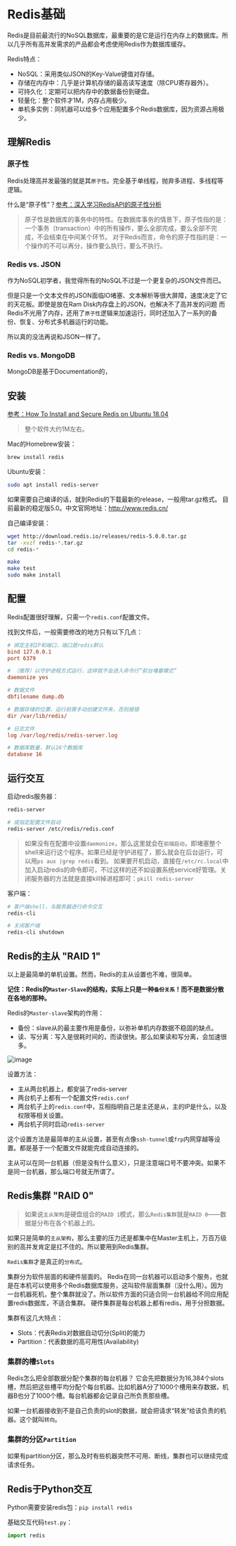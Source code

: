 # Redis基础

Redis是目前最流行的NoSQL数据库，最重要的是它是运行在内存上的数据库。所以几乎所有高并发需求的产品都会考虑使用Redis作为数据库缓存。

Redis特点：
- NoSQL：采用类似JSON的Key-Value键值对存储。
- 存储在内存中：几乎是计算机存储的最高读写速度（除CPU寄存器外）。
- 可持久化：定期可以把内存中的数据备份到硬盘。
- 轻量化：整个软件才1M，内存占用极少。
- 单机多实例：同机器可以给多个应用配置多个Redis数据库，因为资源占用极少。

## 理解Redis

### 原子性
Redis处理高并发最强的就是其`原子性`。完全基于单线程，抛弃多进程、多线程等逻辑。

什么是“原子性”？[参考：深入学习RedisAPI的原子性分析](http://www.hoohack.me/2017/04/04/learning-redis-deeply-analysis-redis-commands-atomicity)
> 原子性是数据库的事务中的特性。在数据库事务的情景下，原子性指的是：
一个事务（transaction）中的所有操作，要么全部完成，要么全部不完成，不会结束在中间某个环节。
对于Redis而言，命令的原子性指的是：一个操作的不可以再分，操作要么执行，要么不执行。

### Redis vs. JSON

作为NoSQL初学者，我觉得所有的NoSQL不过是一个更复杂的JSON文件而已。

但是只是一个文本文件的JSON面临IO堵塞、文本解析等很大屏障，速度决定了它的天花板。即使是放在Ram Disk内存盘上的JSON，也解决不了高并发的问题
而Redis不光用了内存，还用了`原子性`逻辑来加速运行，同时还加入了一系列的备份、恢复、分布式多机器运行的功能。

所以真的没法再说和JSON一样了。


### Redis vs. MongoDB

MongoDB是基于Documentation的，

## 安装

[参考：How To Install and Secure Redis on Ubuntu 18.04](https://www.digitalocean.com/community/tutorials/how-to-install-and-secure-redis-on-ubuntu-18-04)

> 整个软件大约1M左右。

Mac的Homebrew安装：
```sh
brew install redis
```

Ubuntu安装：
```sh
sudo apt install redis-server
```


如果需要自己编译的话，就到Redis的下载最新的release，一般用tar.gz格式。
目前最新的稳定版5.0。中文官网地址：http://www.redis.cn/

自己编译安装：
```sh
wget http://download.redis.io/releases/redis-5.0.0.tar.gz
tar -xvzf redis-*.tar.gz
cd redis-*

make
make test
sudo make install
```

## 配置

Redis配置很好理解，只需一个`redis.conf`配置文件。

找到文件后，一般需要修改的地方只有以下几点：
```ini
# 绑定主机IP和端口，端口是redis默认
bind 127.0.0.1
port 6379

# （推荐）以守护进程方式运行，这样就不会进入命令行”前台堵塞模式“
daemonize yes

# 数据文件
dbfilename dump.db

# 数据存储的位置，运行前需手动创建文件夹，否则报错
dir /var/lib/redis/

# 日志文件
log /var/log/redis/redis-server.log

# 数据库数量，默认16个数据库
database 16
```

## 运行交互

启动redis服务器：
```sh
redis-server

# 或指定配置文件启动
redis-server /etc/redis/redis.conf
```

> 如果没有在配置中设置`daemonize`，那么这里就会在`前端启动`，即堵塞整个shell来运行这个程序。如果已经是守护进程了，那么就会在后台运行，可以用`ps aux |grep redis`看到。
如果要开机启动，直接在`/etc/rc.local`中加入启动redis的命令即可，不过这样的还不如设置系统service好管理。关闭服务器的方法就是直接kill掉进程即可：`pkill redis-server`

客户端：
```sh
# 客户端shell，与服务器进行命令交互
redis-cli 

# 关闭客户端
redis-cli shutdown
```


## Redis的主从 "RAID 1"

以上是最简单的单机设置。然而，Redis的主从设置也不难，很简单。

**记住：Redis的`Master-Slave`的结构，实际上只是一种`备份关系`！而不是数据分散在各地的那种。**

Redis的`Master-slave`架构的作用：
- 备份：slave从的最主要作用是备份，以弥补单机内存数据不稳固的缺点。
- 读、写分离：写入是很耗时间的，而读很快。那么如果读和写分离，会加速很多。

![image](https://user-images.githubusercontent.com/14041622/48860961-58601200-edfd-11e8-89d8-134d37941817.png)


设置方法：
- 主从两台机器上，都安装了redis-server
- 两台机子上都有一个配置文件`redis.conf`
- 两台机子上的`redis.conf`中，互相指明自己是主还是从，主的IP是什么，以及权限等相关设置。
- 两台机子同时启动`redis-server`

这个设置方法是最简单的主从设置，甚至有点像`ssh-tunnel`或`frp`内网穿越等设置。都是基于一个配置文件就能完成自动连接的。

主从可以在同一台机器（但是没有什么意义），只是注意端口号不要冲突。如果不是同一台机器，那么端口号就无所谓了。


## Redis集群 "RAID 0"

> 如果说`主从架构`是硬盘组合的`RAID 1`模式，那么`Redis集群`就是`RAID 0`——数据是分布在各个机器上的。

如果只是简单的`主从架构`，那么主要的压力还是都集中在Master主机上，万百万级别的高并发肯定是扛不住的。所以要用到Redis集群。

`Redis集群`才是真正的`分布式`。

集群分为软件层面的和硬件层面的。
Redis在同一台机器可以启动多个服务，也就是在本机可以使用多个Redis数据库服务，这叫软件层面集群（没什么用）。因为一台机器死机，整个集群就没了。所以软件方面的只适合同一台机器给不同应用配置redis数据库，不适合集群。
硬件集群是每台机器上都有redis，用于分担数据。

集群有这几大特点：
- Slots：代表Redis对数据自动切分(Split)的能力
- Partition：代表数据的高可用性(Availability)


### 集群的槽`Slots`
Redis怎么把全部数据分配个集群的每台机器？
它会先把数据分为16,384个slots槽，然后把这些槽平均分配个每台机器。比如机器A分了1000个槽用来存数据，机器B也分了1000个槽。每台机器都会记录自己所负责那些槽。

如果一台机器接收到不是自己负责的slot的数据，就会把请求“转发”给该负责的机器。这个就叫`转向`。


### 集群的分区`Partition`

如果有partition分区，那么及时有些机器突然不可用、断线，集群也可以继续完成请求任务。



## Redis于Python交互

Python需要安装redis包：`pip install redis`

基础交互代码`test.py`：
```py
import redis


```